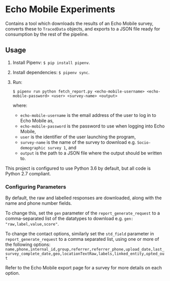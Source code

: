 # Echo Mobile Experiments
Contains a tool which downloads the results of an Echo Mobile survey, converts these to `TracedData` objects, and 
exports to a JSON file ready for consumption by the rest of the pipeline.

## Usage
1. Install Pipenv: `$ pip install pipenv`.

1. Install dependencies: `$ pipenv sync`.

1. Run:
   ```
   $ pipenv run python fetch_report.py <echo-mobile-username> <echo-mobile-password> <user> <survey-name> <output>
   ```
   where:
    - `echo-mobile-username` is the email address of the user to log in to Echo Mobile as,
    - `echo-mobile-password` is the password to use when logging into Echo Mobile,
    - `user` is the identifier of the user launching the program,
    - `survey-name` is the name of the survey to download e.g. `Socio-demographic survey 1`, and
    - `output` is the path to a JSON file where the output should be written to.
   
This project is configured to use Python 3.6 by default, but all code is Python 2.7 compliant.

### Configuring Parameters
By default, the raw and labelled responses are downloaded, along with the name and phone number fields.

To change this, set the `gen` parameter of the `report_generate_request` to a comma-separated list of the datatypes 
to download e.g. `gen: "raw,label,value,score"`.

To change the contact options, similarly set the `std_field` parameter in `report_generate_request` to a comma separated list,
using one or more of the following options: 
`name,phone,internal_id,group,referrer,referrer_phone,upload_date,last_survey_complete_date,geo,locationTextRaw,labels,linked_entity,opted_out`

Refer to the Echo Mobile export page for a survey for more details on each option.
